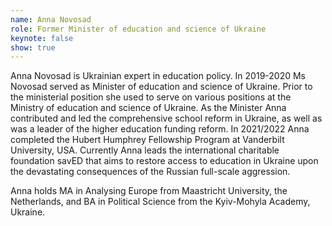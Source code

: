 ```yaml
---
name: Anna Novosad
role: Former Minister of education and science of Ukraine
keynote: false
show: true
---
```


Anna Novosad is Ukrainian expert in education policy. In 2019-2020 Ms Novosad served as Minister of education and science of Ukraine. Prior to the ministerial position she used to serve on various positions at the Ministry of education and science of Ukraine. As the Minister Anna contributed and led the comprehensive school reform in Ukraine, as well as was a leader of the higher education funding reform.
In 2021/2022 Anna completed the Hubert Humphrey Fellowship Program at Vanderbilt University, USA.
Currently Anna leads the international charitable foundation savED that aims to restore access to education in Ukraine upon the devastating consequences of the Russian full-scale aggression.

Anna holds MA in Analysing Europe from Maastricht University, the Netherlands, and BA in Political Science from the Kyiv-Mohyla Academy, Ukraine.